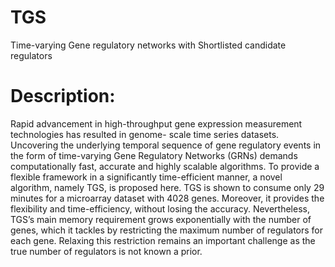 # TGS
Time-varying Gene regulatory networks with Shortlisted candidate regulators

# Description: 
Rapid advancement in high-throughput gene expression measurement technologies has resulted in genome- scale 
time series datasets. Uncovering the underlying temporal sequence of gene regulatory events in the form of time-varying 
Gene Regulatory Networks (GRNs) demands computationally fast, accurate and highly scalable algorithms. To provide a flexible 
framework in a significantly time-efficient manner, a novel algorithm, namely TGS, is proposed here. TGS is shown to consume 
only 29 minutes for a microarray dataset with 4028 genes. Moreover, it provides the flexibility and time-efficiency, without 
losing the accuracy. Nevertheless, TGS’s main memory requirement grows exponentially with the number of genes, which it 
tackles by restricting the maximum number of regulators for each gene. Relaxing this restriction remains an important 
challenge as the true number of regulators is not known a prior. 
